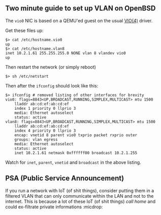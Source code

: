 ## Two minute guide to set up VLAN on OpenBSD

The `vio0` NIC is based on a QEMU'ed guest on the usual [VIO(4)](https://man.openbsd.org/vio) driver.

Get these files up:

```
$> cat /etc/hostname.vio0 
up
$> cat /etc/hostname.vlan8
inet 10.2.1.61 255.255.255.0 NONE vlan 8 vlandev vio0
up
```

Then restart the network (or simply reboot)

```
$> sh /etc/netstart
```

Then after the `ifconfig` should look like this:

```
$> ifconfig # removed listing of other interfaces for brevity
vio0: flags=8843<UP,BROADCAST,RUNNING,SIMPLEX,MULTICAST> mtu 1500
	lladdr ab:cd:ef:ab:cd:ef
	index 1 priority 0 llprio 3
	media: Ethernet autoselect
	status: active
vlan8: flags=8843<UP,BROADCAST,RUNNING,SIMPLEX,MULTICAST> mtu 1500
	lladdr ab:cd:ef:ab:cd:ef
	index 4 priority 0 llprio 3
	encap: vnetid 8 parent vio0 txprio packet rxprio outer
	groups: vlan egress
	media: Ethernet autoselect
	status: active
	inet 10.2.1.61 netmask 0xffffff00 broadcast 10.2.1.255
```
Watch for `inet`, `parent`, `vnetid` and `broadcast` in the above listing.

## PSA (Public Service Announcement)

If you run a network with IoT (of shit things), consider putting them in a filtered VLAN that can only communicate within the LAN and not to the internet. This is because a lot of these IoT (of shit things) *call home* and could ex-filtrate private informations :micdrop:
